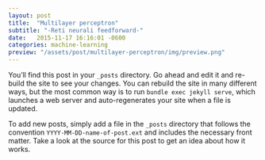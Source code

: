 ```yaml
---
layout: post
title:  "Multilayer perceptron"
subtitle: "-Reti neurali feedforward-"
date:   2015-11-17 16:16:01 -0600
categories: machine-learning
preview: "/assets/post/multilayer-perceptron/img/preview.png"
---
```


You’ll find this post in your `_posts` directory. Go ahead and edit it and re-build the site to see your changes. You can rebuild the site in many different ways, but the most common way is to run `bundle exec jekyll serve`, which launches a web server and auto-regenerates your site when a file is updated.

To add new posts, simply add a file in the `_posts` directory that follows the convention `YYYY-MM-DD-name-of-post.ext` and includes the necessary front matter. Take a look at the source for this post to get an idea about how it works.
